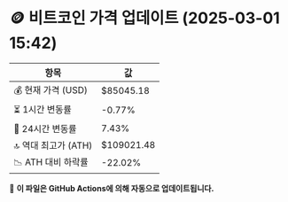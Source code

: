 # 🪙 비트코인 가격 업데이트 (2025-03-01 15:42)

| 항목                | 값 |
|--------------------|----------------|
| 💰 현재 가격 (USD) | $85045.18 |
| ⏳ 1시간 변동률    | -0.77% |
| 📆 24시간 변동률   | 7.43% |
| 🔝 역대 최고가 (ATH) | $109021.48 |
| 📉 ATH 대비 하락률 | -22.02% |

🔄 **이 파일은 GitHub Actions에 의해 자동으로 업데이트됩니다.**
